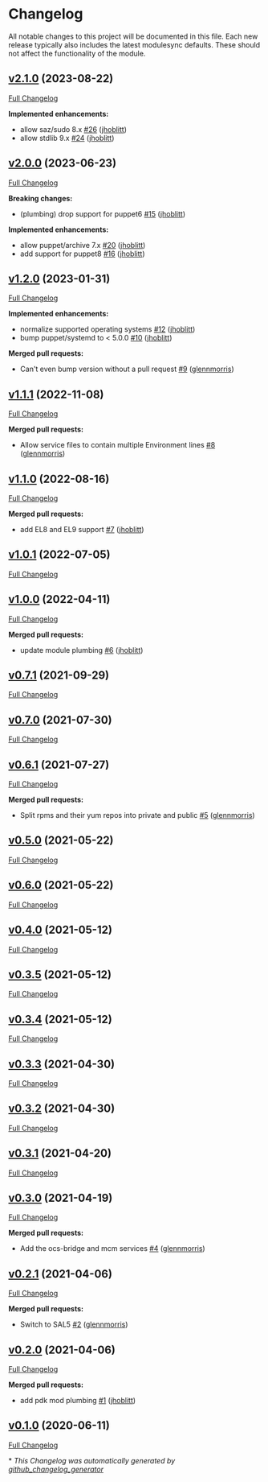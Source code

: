 # Changelog

All notable changes to this project will be documented in this file.
Each new release typically also includes the latest modulesync defaults.
These should not affect the functionality of the module.

## [v2.1.0](https://github.com/lsst-it/puppet-ccs_sal/tree/v2.1.0) (2023-08-22)

[Full Changelog](https://github.com/lsst-it/puppet-ccs_sal/compare/v2.0.0...v2.1.0)

**Implemented enhancements:**

- allow saz/sudo 8.x [\#26](https://github.com/lsst-it/puppet-ccs_sal/pull/26) ([jhoblitt](https://github.com/jhoblitt))
- allow stdlib 9.x [\#24](https://github.com/lsst-it/puppet-ccs_sal/pull/24) ([jhoblitt](https://github.com/jhoblitt))

## [v2.0.0](https://github.com/lsst-it/puppet-ccs_sal/tree/v2.0.0) (2023-06-23)

[Full Changelog](https://github.com/lsst-it/puppet-ccs_sal/compare/v1.2.0...v2.0.0)

**Breaking changes:**

- \(plumbing\) drop support for puppet6 [\#15](https://github.com/lsst-it/puppet-ccs_sal/pull/15) ([jhoblitt](https://github.com/jhoblitt))

**Implemented enhancements:**

- allow puppet/archive 7.x [\#20](https://github.com/lsst-it/puppet-ccs_sal/pull/20) ([jhoblitt](https://github.com/jhoblitt))
- add support for puppet8 [\#16](https://github.com/lsst-it/puppet-ccs_sal/pull/16) ([jhoblitt](https://github.com/jhoblitt))

## [v1.2.0](https://github.com/lsst-it/puppet-ccs_sal/tree/v1.2.0) (2023-01-31)

[Full Changelog](https://github.com/lsst-it/puppet-ccs_sal/compare/v1.1.1...v1.2.0)

**Implemented enhancements:**

- normalize supported operating systems [\#12](https://github.com/lsst-it/puppet-ccs_sal/pull/12) ([jhoblitt](https://github.com/jhoblitt))
- bump puppet/systemd to \< 5.0.0 [\#10](https://github.com/lsst-it/puppet-ccs_sal/pull/10) ([jhoblitt](https://github.com/jhoblitt))

**Merged pull requests:**

- Can't even bump version without a pull request [\#9](https://github.com/lsst-it/puppet-ccs_sal/pull/9) ([glennmorris](https://github.com/glennmorris))

## [v1.1.1](https://github.com/lsst-it/puppet-ccs_sal/tree/v1.1.1) (2022-11-08)

[Full Changelog](https://github.com/lsst-it/puppet-ccs_sal/compare/v1.1.0...v1.1.1)

**Merged pull requests:**

- Allow service files to contain multiple Environment lines [\#8](https://github.com/lsst-it/puppet-ccs_sal/pull/8) ([glennmorris](https://github.com/glennmorris))

## [v1.1.0](https://github.com/lsst-it/puppet-ccs_sal/tree/v1.1.0) (2022-08-16)

[Full Changelog](https://github.com/lsst-it/puppet-ccs_sal/compare/v1.0.1...v1.1.0)

**Merged pull requests:**

- add EL8 and EL9 support [\#7](https://github.com/lsst-it/puppet-ccs_sal/pull/7) ([jhoblitt](https://github.com/jhoblitt))

## [v1.0.1](https://github.com/lsst-it/puppet-ccs_sal/tree/v1.0.1) (2022-07-05)

[Full Changelog](https://github.com/lsst-it/puppet-ccs_sal/compare/v1.0.0...v1.0.1)

## [v1.0.0](https://github.com/lsst-it/puppet-ccs_sal/tree/v1.0.0) (2022-04-11)

[Full Changelog](https://github.com/lsst-it/puppet-ccs_sal/compare/v0.7.1...v1.0.0)

**Merged pull requests:**

- update module plumbing [\#6](https://github.com/lsst-it/puppet-ccs_sal/pull/6) ([jhoblitt](https://github.com/jhoblitt))

## [v0.7.1](https://github.com/lsst-it/puppet-ccs_sal/tree/v0.7.1) (2021-09-29)

[Full Changelog](https://github.com/lsst-it/puppet-ccs_sal/compare/v0.7.0...v0.7.1)

## [v0.7.0](https://github.com/lsst-it/puppet-ccs_sal/tree/v0.7.0) (2021-07-30)

[Full Changelog](https://github.com/lsst-it/puppet-ccs_sal/compare/v0.6.1...v0.7.0)

## [v0.6.1](https://github.com/lsst-it/puppet-ccs_sal/tree/v0.6.1) (2021-07-27)

[Full Changelog](https://github.com/lsst-it/puppet-ccs_sal/compare/v0.5.0...v0.6.1)

**Merged pull requests:**

- Split rpms and their yum repos into private and public [\#5](https://github.com/lsst-it/puppet-ccs_sal/pull/5) ([glennmorris](https://github.com/glennmorris))

## [v0.5.0](https://github.com/lsst-it/puppet-ccs_sal/tree/v0.5.0) (2021-05-22)

[Full Changelog](https://github.com/lsst-it/puppet-ccs_sal/compare/v0.6.0...v0.5.0)

## [v0.6.0](https://github.com/lsst-it/puppet-ccs_sal/tree/v0.6.0) (2021-05-22)

[Full Changelog](https://github.com/lsst-it/puppet-ccs_sal/compare/v0.4.0...v0.6.0)

## [v0.4.0](https://github.com/lsst-it/puppet-ccs_sal/tree/v0.4.0) (2021-05-12)

[Full Changelog](https://github.com/lsst-it/puppet-ccs_sal/compare/v0.3.5...v0.4.0)

## [v0.3.5](https://github.com/lsst-it/puppet-ccs_sal/tree/v0.3.5) (2021-05-12)

[Full Changelog](https://github.com/lsst-it/puppet-ccs_sal/compare/v0.3.4...v0.3.5)

## [v0.3.4](https://github.com/lsst-it/puppet-ccs_sal/tree/v0.3.4) (2021-05-12)

[Full Changelog](https://github.com/lsst-it/puppet-ccs_sal/compare/v0.3.3...v0.3.4)

## [v0.3.3](https://github.com/lsst-it/puppet-ccs_sal/tree/v0.3.3) (2021-04-30)

[Full Changelog](https://github.com/lsst-it/puppet-ccs_sal/compare/v0.3.2...v0.3.3)

## [v0.3.2](https://github.com/lsst-it/puppet-ccs_sal/tree/v0.3.2) (2021-04-30)

[Full Changelog](https://github.com/lsst-it/puppet-ccs_sal/compare/v0.3.1...v0.3.2)

## [v0.3.1](https://github.com/lsst-it/puppet-ccs_sal/tree/v0.3.1) (2021-04-20)

[Full Changelog](https://github.com/lsst-it/puppet-ccs_sal/compare/v0.3.0...v0.3.1)

## [v0.3.0](https://github.com/lsst-it/puppet-ccs_sal/tree/v0.3.0) (2021-04-19)

[Full Changelog](https://github.com/lsst-it/puppet-ccs_sal/compare/v0.2.1...v0.3.0)

**Merged pull requests:**

- Add the ocs-bridge and mcm services [\#4](https://github.com/lsst-it/puppet-ccs_sal/pull/4) ([glennmorris](https://github.com/glennmorris))

## [v0.2.1](https://github.com/lsst-it/puppet-ccs_sal/tree/v0.2.1) (2021-04-06)

[Full Changelog](https://github.com/lsst-it/puppet-ccs_sal/compare/v0.2.0...v0.2.1)

**Merged pull requests:**

- Switch to SAL5 [\#2](https://github.com/lsst-it/puppet-ccs_sal/pull/2) ([glennmorris](https://github.com/glennmorris))

## [v0.2.0](https://github.com/lsst-it/puppet-ccs_sal/tree/v0.2.0) (2021-04-06)

[Full Changelog](https://github.com/lsst-it/puppet-ccs_sal/compare/v0.1.0...v0.2.0)

**Merged pull requests:**

- add pdk mod plumbing [\#1](https://github.com/lsst-it/puppet-ccs_sal/pull/1) ([jhoblitt](https://github.com/jhoblitt))

## [v0.1.0](https://github.com/lsst-it/puppet-ccs_sal/tree/v0.1.0) (2020-06-11)

[Full Changelog](https://github.com/lsst-it/puppet-ccs_sal/compare/86f975dd340df9e68497e43df6bdc88457754fde...v0.1.0)



\* *This Changelog was automatically generated by [github_changelog_generator](https://github.com/github-changelog-generator/github-changelog-generator)*
